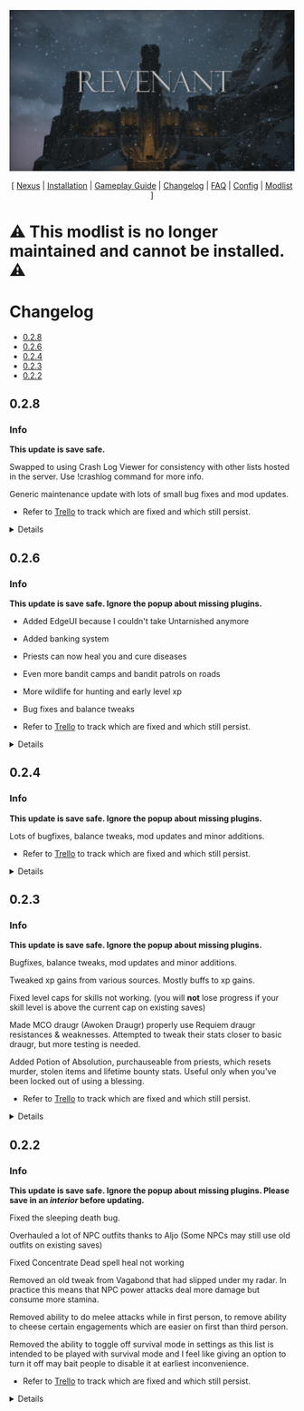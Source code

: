![](https://raw.githubusercontent.com/Oghma-Infinium/Revenant/main/images/banner.png)

<p align="center">
  [ <a href="https://www.nexusmods.com/skyrimspecialedition/mods/95364">Nexus</a> |
  <a href="https://github.com/Oghma-Infinium/Revenant/blob/main/README.md">Installation</a> |
  <a href="https://github.com/Oghma-Infinium/Revenant/blob/main/Documentation/GAMEPLAY.md">Gameplay Guide<a/> |
  <a href="https://github.com/Oghma-Infinium/Revenant/blob/main/CHANGELOG.md">Changelog</a> |
  <a href="https://github.com/Oghma-Infinium/Revenant/blob/main/Documentation/FAQ.md">FAQ</a> |
  <a href="https://github.com/Oghma-Infinium/Revenant/blob/main/Documentation/CONFIG.md">Config</a> |
  <a href="https://loadorderlibrary.com/lists/Revenant">Modlist</a> ]
</p>

# ⚠ This modlist is no longer maintained and cannot be installed. ⚠

# Changelog
- [0.2.8](#028)
- [0.2.6](#026)
- [0.2.4](#024)
- [0.2.3](#023)
- [0.2.2](#022)

</Details>


## 0.2.8

### Info

**This update is save safe.**

Swapped to using Crash Log Viewer for consistency with other lists hosted in the server. Use !crashlog command for more info.

Generic maintenance update with lots of small bug fixes and mod updates.

 - Refer to [Trello](https://trello.com/b/DneP4c8p/revenant) to track which are fixed and which still persist.

<Details>  

### Added
  - Poisoner's Aid
  - Requiem - 3BFTweaks - Extended Cut - Saints and Seducers Patch

</Details>


## 0.2.6

### Info

**This update is save safe. Ignore the popup about missing plugins.**

- Added EdgeUI because I couldn't take Untarnished anymore
- Added banking system
- Priests can now heal you and cure diseases
- Even more bandit camps and bandit patrols on roads
- More wildlife for hunting and early level xp
- Bug fixes and balance tweaks

 - Refer to [Trello](https://trello.com/b/DneP4c8p/revenant) to track which are fixed and which still persist.

<Details>  

### Added
  - EdgeUI
  - Elden Ring Active Effects
  - Simple Bandit Camps
  - More Stuff 2 Kill
  - More Wildlife in Falkreath Hold - Redux
  - Bandit Encounters Redux
  - Armored Draugr Corpses
  - Sholves Bury Bodies
  - No Need to Ask... Bounty is Served
  - Welcome Back to the Bee and Barb
  - Hide Quest Items in Container Menu
  - Slip off Slopes
  - Useful Scrolls - Drop to Cast
  - Clearable Ruunvald
  - Civil War Patrol Bounty Disabled
  - Priests Can Cure Diseases
  - Please Heal Me - Priests Can Heal
  - Dragon Souls Heal You
  - Simple Banking
  - Andrealphus' Exploit Fixes
  - Simplicity of Seeding
  - ELAF Dig Treasures

</Details>

## 0.2.4

### Info

**This update is save safe. Ignore the popup about missing plugins.**

Lots of bugfixes, balance tweaks, mod updates and minor additions.

 - Refer to [Trello](https://trello.com/b/DneP4c8p/revenant) to track which are fixed and which still persist.

<Details>  

### Added
  - Oread - Spriggan Sounds SFX Rework
  - Magic Casting Utilities
    - Yeah this was a requirement to 3tweaks which I was missing... oops
  - Carriage Drivers SE by Xtudo

</Details>

## 0.2.3

### Info

**This update is save safe. Ignore the popup about missing plugins.**

Bugfixes, balance tweaks, mod updates and minor additions.

Tweaked xp gains from various sources. Mostly buffs to xp gains.

Fixed level caps for skills not working. (you will **not** lose progress if your skill level is above the current cap on existing saves)

Made MCO draugr (Awoken Draugr) properly use Requiem draugr resistances & weaknesses. Attempted to tweak their stats closer to basic draugr, but more testing is needed.

Added Potion of Absolution, purchauseable from priests, which resets murder, stolen items and lifetime bounty stats. Useful only when you've been locked out of using a blessing.

 - Refer to [Trello](https://trello.com/b/DneP4c8p/revenant) to track which are fixed and which still persist.

<Details>  

### Added
  - Nordic Ruins Tower Rework
  - Requiem - Seasonal Plant Fixes
  - Embers XD - Patch - Survival Mode
  - Kreate + DALC Fix Preset
    - I'm still 50/50 on this. More testing is needed if the performance impact from this is significant.
    - What this mod does is improve lighting/shadow accuracy somewhat.
  - Styyx Requiem Fixes and Tweaks
    - Fixes couple bugs Requiem had with controllers

</Details>

## 0.2.2

### Info

**This update is save safe. Ignore the popup about missing plugins. Please save in an *interior* before updating.**

Fixed the sleeping death bug. 

Overhauled a lot of NPC outfits thanks to Aljo (Some NPCs may still use old outfits on existing saves)

Fixed Concentrate Dead spell heal not working

Removed an old tweak from Vagabond that had slipped under my radar. In practice this means that NPC power attacks deal more damage but consume more stamina.

Removed ability to do melee attacks while in first person, to remove ability to cheese certain engagements which are easier on first than third person.

Removed the ability to toggle off survival mode in settings as this list is intended to be played with survival mode and I feel like giving an option to turn it off may bait people to disable it at earliest inconvenience.

 - Refer to [Trello](https://trello.com/b/DneP4c8p/revenant) to track which are fixed and which still persist.

<Details>  

### Added
  - Aljo's outfit overhaul
    - and lots of assets it uses
  - Cure Potions for Vendors Skypatcher
  - Requiem - Honed Metal Patch
    - I changed some perk requirements from the main patch. Just read the perk descriptions in-game.


### Removed
  - EEK's beautiful Whiterun
    - Caused crashes but at least Whiterun performance is now better
  - Precision Chaos Trail Divinity
    - This is just the toggleable trail in powers menu, enchanted weapons still have trails

</Details>

